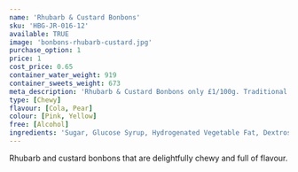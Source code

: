 ```yaml
---
name: 'Rhubarb & Custard Bonbons'
sku: 'HBG-JR-016-12'
available: TRUE
image: 'bonbons-rhubarb-custard.jpg'
purchase_option: 1
price: 1
cost_price: 0.65
container_water_weight: 919
container_sweets_weight: 673
meta_description: 'Rhubarb & Custard Bonbons only £1/100g. Traditional sweets and more at Humbugs Confectionery Store. Specialists in satisfying your sweet tooth!'
type: [Chewy]
flavour: [Cola, Pear]
colour: [Pink, Yellow]
free: [Alcohol]
ingredients: 'Sugar, Glucose Syrup, Hydrogenated Vegetable Fat, Dextrose, Sorbitol, Citric Acid, Gelatine, Emulsifier: E473, Colours: E120, E100'
---
```

Rhubarb and custard bonbons that are delightfully chewy and full of flavour.